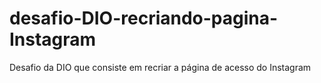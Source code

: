 # desafio-DIO-recriando-pagina-Instagram
Desafio da DIO que consiste em recriar a página de acesso do Instagram 
